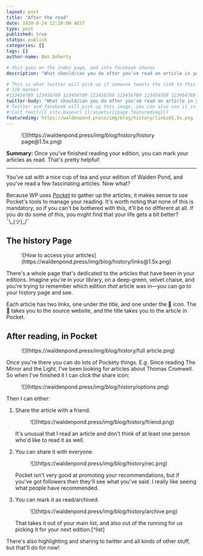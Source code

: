 ```yaml
---
layout: post
title: "After the read"
date: 2020-8-24 12:20:00 AEST
type: post
published: true
status: publish
categories: []
tags: []
author-name: Ben Doherty

# this goes on the index page, and into facebook shares
description: "What should/can you do after you've read an article in your Walden Pond?"

# This is what twitter will pick up if someone tweets the link to this page
# 110 marker
#123456789 123456789 123456789 123456789 123456789 123456789 123456789 123456789 123456789 123456789 123456789 123456789
twitter-body: "What should/can you do after you've read an article in your Walden Pond?"
# Twitter and facebook will pick up this image. you can also use it in a post with: -
#![alt text]({{ site.baseurl }}/assets/{{page.featuredimg}})
featuredimg: https://waldenpond.press/img/blog/history/links@1.5x.png
---
```


<figure class="half-width right v-clip">
![](https://waldenpond.press/img/blog/history/history page@1.5x.png)

</figure>

**Summary:** Once you've finished reading your edition, you can mark your articles as read. That's pretty helpful!

---

You've sat with a nice cup of tea and your edition of Walden Pond, and you've read a few fascinating articles. Now what?

Because WP uses [Pocket](http://getpocket.com/) to gather up the articles, it makes sense to use Pocket's tools to manage your reading. It's worth noting that none of this is mandatory, so if you can't be bothered with this, it'll be no different at all. If you _do_ do some of this, you might find that your life gets a bit better? ¯\\\_(ツ)\_/¯

## The history Page

<figure class="half-width left ">
![How to access your articles](https://waldenpond.press/img/blog/history/links@1.5x.png)

</figure>

There's a whole page that's dedicated to the articles that have been in your editions. Imagine you're in your library, on a deep-green, velvet chaise, and you're trying to remember which edition _that_ article was in&mdash;you can go to your history page and see.

Each article has two links, one under the title, and one under the 🔗 icon. The 🔗 takes you to the source website, and the title takes you to the article in Pocket.

## After reading, in Pocket

<figure class="half-width right v-clip">
![](https://waldenpond.press/img/blog/history/full article.png)

</figure>

Once you're there you can do lots of Pockety things. E.g. Since reading The Mirror and the Light, I've been looking for articles about Thomas Cromwell. So when I've finished it I can click the share icon:

<figure class="half-width right">
![](https://waldenpond.press/img/blog/history/options.png)

</figure>

Then I can either:

1. Share the article with a friend.
   <figure class="half-width left">
   ![](https://waldenpond.press/img/blog/history/friend.png)

   </figure>
   It's unusual that I read an article and don't think of at least one person who'd like to read it as well.

1. You can share it with everyone.
   <figure class="half-width right">
   ![](https://waldenpond.press/img/blog/history/rec.png)

   </figure>

   Pocket isn't very good at promoting your recommendations, but if you've got followers then they'll see what you've said. I really like seeing what people have recommended.

1. You can mark it as read/archived.
   <figure class="right">
   ![](https://waldenpond.press/img/blog/history/archive.png)

   </figure>
   That takes it out of your main list, and also out of the running for us picking it for your next edition.[^list]

There's also highlighting and sharing to twitter and all kinds of other stuff, but that'll do for now!

[^list]: We keep a list of what you've had before, but it makes _a lot_ of things easier if you mark your articles as read. The editorial page goes straight to pocket so that you have the latest information, but that pulls the list of unread that pocket sends, which until you have marked it, still has all the articles in your editions.
